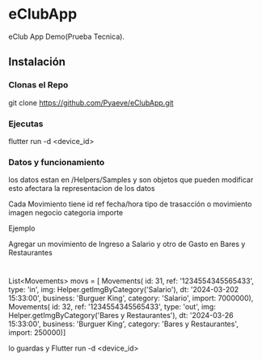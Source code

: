 # eClubApp

eClub App Demo(Prueba Tecnica).

## Instalación

### Clonas el Repo

git clone <https://github.com/Pyaeve/eClubApp.git>

### Ejecutas

flutter run -d <device_id>

### Datos y funcionamiento

los datos estan en /Helpers/Samples y son objetos que pueden modificar esto afectara la representacion de los datos

Cada Movimiento tiene
    id
    ref
    fecha/hora
    tipo de trasacción o movimiento
    imagen
    negocio
    categoria
    importe

Ejemplo

Agregar un movimiento de Ingreso a Salario y otro de Gasto en Bares y Restaurantes

#

List\<Movements> movs = [
    Movements(
      id: 31,
      ref: '1234554345565433',
      type: 'in',
      img: Helper.getImgByCategory('Salario'),
      dt: '2024-03-202 15:33:00',
      business: 'Burguer King',
      category: 'Salario',
      import: 7000000),
    Movements(
      id: 32,
      ref: '1234554345565433',
      type: 'out',
      img: Helper.getImgByCategory('Bares y Restaurantes'),
      dt: '2024-03-26 15:33:00',
      business: 'Burguer King',
      category: 'Bares y Restaurantes',
      import: 250000)]

lo guardas y Flutter run -d <device_id>
